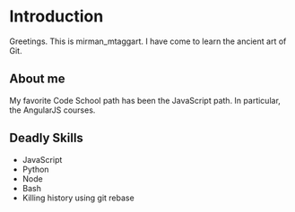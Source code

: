 # Introduction

Greetings. This is mirman_mtaggart. I have come to learn the ancient art of Git.

## About me
My favorite Code School path has been the JavaScript path. In particular, the
AngularJS courses.

## Deadly Skills

* JavaScript
* Python
* Node
* Bash
* Killing history using git rebase
